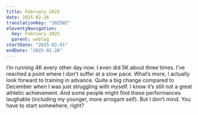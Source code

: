 ```yaml
---
title: February 2025
date: 2025-02-26
translationKey: "202502"
eleventyNavigation:
  key: February 2025
  parent: weblog
startDate: "2025-02-01"
endDate: "2025-02-28"
---
```

I’m running 4K every other day now. I even did 5K about three times. I’ve reached a point where I don’t suffer at a slow pace. What’s more, I actually look forward to training in advance. Quite a big change compared to December when I was just struggling with myself. I know it’s still not a great athletic achievement. And some people might find these performances laughable (including my younger, more arrogant self). But I don’t mind. You have to start somewhere, right?
<!-- excerpt -->
 